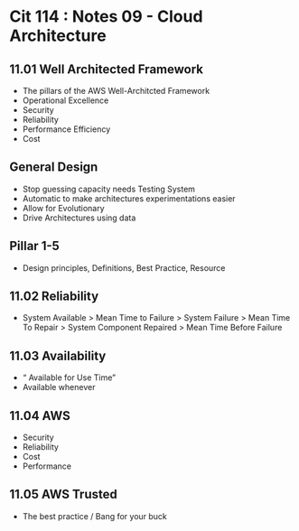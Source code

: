 # Cit 114 : Notes 09 - Cloud Architecture
## 11.01 Well Architected Framework 
- The pillars of the AWS Well-Architcted Framework
- Operational Excellence
- Security 
- Reliability
- Performance Efficiency 
- Cost
## General Design 
- Stop guessing capacity needs Testing System 
- Automatic to make architectures experimentations easier
- Allow for Evolutionary 
- Drive Architectures using data    
## Pillar 1-5
- Design principles, Definitions, Best Practice, Resource
## 11.02 Reliability 
- System Available > Mean Time to Failure > System Failure  > Mean Time To Repair > System Component Repaired > Mean Time Before Failure
## 11.03 Availability 
- “ Available for Use Time” 
- Available whenever
## 11.04 AWS
- Security 
- Reliability 
- Cost 
- Performance 
## 11.05 AWS Trusted
- The best practice / Bang for your buck
